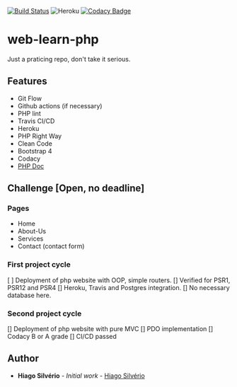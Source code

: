 [![Build Status](https://travis-ci.com/hiagosilverio/web-learn-php.svg?branch=master)](https://travis-ci.com/hiagosilverio/web-learn-php)
![Heroku](https://heroku-badge.herokuapp.com/?app=php-learn-website)
[![Codacy Badge](https://app.codacy.com/project/badge/Grade/174c2bd105084c9cbb802b7f61fbec59)](https://www.codacy.com/manual/hiago.silverioest/web-learn-php?utm_source=github.com&amp;utm_medium=referral&amp;utm_content=hiagosilverio/web-learn-php&amp;utm_campaign=Badge_Grade)
# web-learn-php
Just a praticing repo, don't take it serious.

## Features
- Git Flow
- Github actions (if necessary)
- PHP lint
- Travis CI/CD
- Heroku
- PHP Right Way
- Clean Code
- Bootstrap 4
- Codacy 
- [PHP Doc](https://github.com/phpDocumentor/fig-standards/blob/master/proposed/phpdoc.md)

## Challenge [Open, no deadline]
### Pages
- Home
- About-Us
- Services
- Contact (contact form)
### First project cycle
[ ] Deployment of php website with OOP, simple routers.
[] Verified for PSR1, PSR12 and PSR4
[]  Heroku, Travis and Postgres integration.
[]  No necessary database here.
### Second project cycle 
[]  Deployment of php website with pure MVC
[]  PDO implementation
[]  Codacy B or A grade
[]  CI/CD passed


## Author

*   **Hiago Silvério** - *Initial work* - [Hiago Silvério](https://github.com/hiagosilverio)


